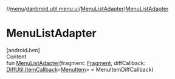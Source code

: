 //[menu](../../../index.md)/[danbroid.util.menu.ui](../index.md)/[MenuListAdapter](index.md)/[MenuListAdapter](-menu-list-adapter.md)



# MenuListAdapter  
[androidJvm]  
Content  
fun [MenuListAdapter](-menu-list-adapter.md)(fragment: [Fragment](https://developer.android.com/reference/kotlin/androidx/fragment/app/Fragment.html), diffCallback: [DiffUtil.ItemCallback](https://developer.android.com/reference/kotlin/androidx/recyclerview/widget/DiffUtil.ItemCallback.html)<[MenuItem](../../danbroid.util.menu/-menu-item/index.md)> = MenuItemDiffCallback)  



